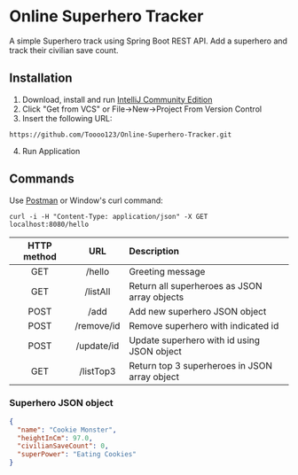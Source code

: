 # Online Superhero Tracker
A simple Superhero track using Spring Boot REST API.
Add a superhero and track their civilian save count.

## Installation
1. Download, install and run [IntelliJ Community Edition](https://www.jetbrains.com/idea/download/)
2. Click "Get from VCS" or File->New->Project From Version Control
3. Insert the following URL:
```
https://github.com/Toooo123/Online-Superhero-Tracker.git
```
4. Run Application

## Commands
Use [Postman](https://www.postman.com/downloads/) or Window's curl command:
```
curl -i -H "Content-Type: application/json" -X GET localhost:8080/hello
```

| HTTP method | URL | Description
| :---: | :---: | :---|
| GET | /hello | Greeting message |
| GET | /listAll | Return all superheroes as JSON array objects|
| POST | /add | Add new superhero JSON object |
| POST | /remove/id | Remove superhero with indicated id|
| POST | /update/id | Update superhero with id using JSON object |
| GET | /listTop3 | Return top 3 superheroes in JSON array object |

### Superhero JSON object
```json
{
  "name": "Cookie Monster",
  "heightInCm": 97.0,
  "civilianSaveCount": 0,
  "superPower": "Eating Cookies"
}
```



